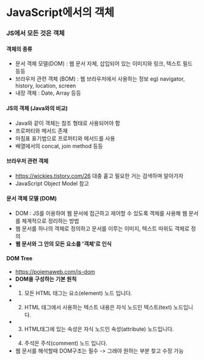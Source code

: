 # JavaScript에서의 객체

### JS에서 모든 것은 객체

#### 객체의 종류
- 문서 객체 모델(DOM) : 웹 문서 자체, 삽입되어 있는 이미지와 링크, 텍스트 필드 등등
- 브라우저 관련 객체 (BOM) : 웹 브라우저에서 사용하는 정보 eg) navigator, history, location, screen
- 내장 객체 : Date, Array 등등

#### JS의 객체 (Java와의 비교)
- Java와 같이 객체는 참조 형태로 사용되어야 함
- 프로퍼티와 메서드 존재
- 마침표 표기법으로 프로퍼티와 메서드를 사용
- 배열에서의 concat, join method 등등

#### 브라우저 관련 객체
- https://wickies.tistory.com/26	대충 훝고 필요한 거는 검색하며 알아가자
- JavaScript Object Model 참고

#### 문서 객체 모델 (DOM)
- DOM : JS를 이용하여 웹 문서에 접근하고 제어할 수 있도록 객체를 사용해 웹 문서를 체계적으로 정리하는 방법
- 웹 문서를 하나의 객체로 정의하고 문서를 이루는 이미지, 텍스트 따위도 객체로 정의
- **웹 문서와 그 안의 모든 요소를 '객체'로 인식**

#### DOM Tree
- https://poiemaweb.com/js-dom
- **DOM을 구성하는 기본 원칙**
- 1. 모든 HTML 태그는 요소(element) 노드 입니다.
- 2. HTML 태그에서 사용하는 텍스트 내용은 자식 노드인 텍스트(text) 노드입니다.
- 3. HTML태그에 있는 속성은 자식 노드인 속성(attribute) 노드입니다.
- 4. 주석은 주석(comment) 노드 입니다. 
- 웹 문서를 해석할때 DOM구조는 필수 -> 그래야 원하는 부분 찾고 수정 가능


